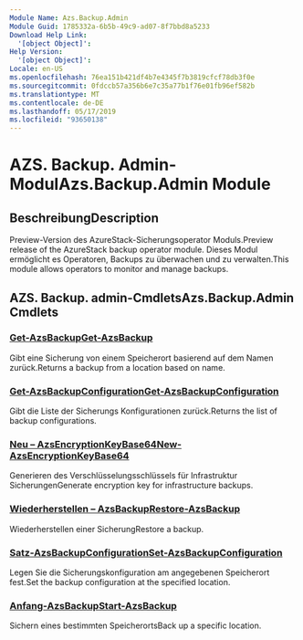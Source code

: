 ```yaml
---
Module Name: Azs.Backup.Admin
Module Guid: 1785332a-6b5b-49c9-ad07-8f7bbd8a5233
Download Help Link:
  '[object Object]': 
Help Version:
  '[object Object]': 
Locale: en-US
ms.openlocfilehash: 76ea151b421df4b7e4345f7b3819cfcf78db3f0e
ms.sourcegitcommit: 0fdccb57a356b6e7c35a77b1f76e01fb96ef582b
ms.translationtype: MT
ms.contentlocale: de-DE
ms.lasthandoff: 05/17/2019
ms.locfileid: "93650138"
---
```

# <span data-ttu-id="f3693-101">AZS. Backup. Admin-Modul</span><span class="sxs-lookup"><span data-stu-id="f3693-101">Azs.Backup.Admin Module</span></span>
## <span data-ttu-id="f3693-102">Beschreibung</span><span class="sxs-lookup"><span data-stu-id="f3693-102">Description</span></span>
<span data-ttu-id="f3693-103">Preview-Version des AzureStack-Sicherungsoperator Moduls.</span><span class="sxs-lookup"><span data-stu-id="f3693-103">Preview release of the AzureStack backup operator module.</span></span>  <span data-ttu-id="f3693-104">Dieses Modul ermöglicht es Operatoren, Backups zu überwachen und zu verwalten.</span><span class="sxs-lookup"><span data-stu-id="f3693-104">This module allows operators to monitor and manage backups.</span></span>

## <span data-ttu-id="f3693-105">AZS. Backup. admin-Cmdlets</span><span class="sxs-lookup"><span data-stu-id="f3693-105">Azs.Backup.Admin Cmdlets</span></span>
### [<span data-ttu-id="f3693-106">Get-AzsBackup</span><span class="sxs-lookup"><span data-stu-id="f3693-106">Get-AzsBackup</span></span>](Get-AzsBackup.md)
<span data-ttu-id="f3693-107">Gibt eine Sicherung von einem Speicherort basierend auf dem Namen zurück.</span><span class="sxs-lookup"><span data-stu-id="f3693-107">Returns a backup from a location based on name.</span></span>

### [<span data-ttu-id="f3693-108">Get-AzsBackupConfiguration</span><span class="sxs-lookup"><span data-stu-id="f3693-108">Get-AzsBackupConfiguration</span></span>](Get-AzsBackupConfiguration.md)
<span data-ttu-id="f3693-109">Gibt die Liste der Sicherungs Konfigurationen zurück.</span><span class="sxs-lookup"><span data-stu-id="f3693-109">Returns the list of backup configurations.</span></span>

### [<span data-ttu-id="f3693-110">Neu – AzsEncryptionKeyBase64</span><span class="sxs-lookup"><span data-stu-id="f3693-110">New-AzsEncryptionKeyBase64</span></span>](New-AzsEncryptionKeyBase64.md)
<span data-ttu-id="f3693-111">Generieren des Verschlüsselungsschlüssels für Infrastruktur Sicherungen</span><span class="sxs-lookup"><span data-stu-id="f3693-111">Generate encryption key for infrastructure backups.</span></span>

### [<span data-ttu-id="f3693-112">Wiederherstellen – AzsBackup</span><span class="sxs-lookup"><span data-stu-id="f3693-112">Restore-AzsBackup</span></span>](Restore-AzsBackup.md)
<span data-ttu-id="f3693-113">Wiederherstellen einer Sicherung</span><span class="sxs-lookup"><span data-stu-id="f3693-113">Restore a backup.</span></span>

### [<span data-ttu-id="f3693-114">Satz-AzsBackupConfiguration</span><span class="sxs-lookup"><span data-stu-id="f3693-114">Set-AzsBackupConfiguration</span></span>](Set-AzsBackupConfiguration.md)
<span data-ttu-id="f3693-115">Legen Sie die Sicherungskonfiguration am angegebenen Speicherort fest.</span><span class="sxs-lookup"><span data-stu-id="f3693-115">Set the backup configuration at the specified location.</span></span>

### [<span data-ttu-id="f3693-116">Anfang-AzsBackup</span><span class="sxs-lookup"><span data-stu-id="f3693-116">Start-AzsBackup</span></span>](Start-AzsBackup.md)
<span data-ttu-id="f3693-117">Sichern eines bestimmten Speicherorts</span><span class="sxs-lookup"><span data-stu-id="f3693-117">Back up a specific location.</span></span>

